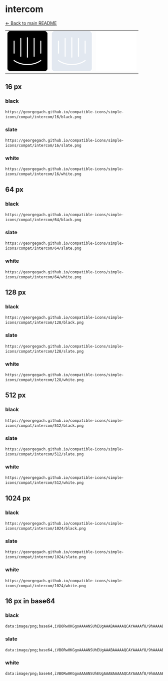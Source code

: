 # intercom

[← Back to main README](../../README.md)

<table><tr>
  <td><img src="./128/black.png" width="128" alt="intercom black icon" /></td>
  <td><img src="./128/slate.png" width="128" alt="intercom slate icon" /></td>
  <td><img src="./128/white.png" width="128" alt="intercom white icon" /></td>
</tr></table>

## 16 px

### black
```
https://georgegach.github.io/compatible-icons/simple-icons/compat/intercom/16/black.png
```

### slate
```
https://georgegach.github.io/compatible-icons/simple-icons/compat/intercom/16/slate.png
```

### white
```
https://georgegach.github.io/compatible-icons/simple-icons/compat/intercom/16/white.png
```

## 64 px

### black
```
https://georgegach.github.io/compatible-icons/simple-icons/compat/intercom/64/black.png
```

### slate
```
https://georgegach.github.io/compatible-icons/simple-icons/compat/intercom/64/slate.png
```

### white
```
https://georgegach.github.io/compatible-icons/simple-icons/compat/intercom/64/white.png
```

## 128 px

### black
```
https://georgegach.github.io/compatible-icons/simple-icons/compat/intercom/128/black.png
```

### slate
```
https://georgegach.github.io/compatible-icons/simple-icons/compat/intercom/128/slate.png
```

### white
```
https://georgegach.github.io/compatible-icons/simple-icons/compat/intercom/128/white.png
```

## 512 px

### black
```
https://georgegach.github.io/compatible-icons/simple-icons/compat/intercom/512/black.png
```

### slate
```
https://georgegach.github.io/compatible-icons/simple-icons/compat/intercom/512/slate.png
```

### white
```
https://georgegach.github.io/compatible-icons/simple-icons/compat/intercom/512/white.png
```

## 1024 px

### black
```
https://georgegach.github.io/compatible-icons/simple-icons/compat/intercom/1024/black.png
```

### slate
```
https://georgegach.github.io/compatible-icons/simple-icons/compat/intercom/1024/slate.png
```

### white
```
https://georgegach.github.io/compatible-icons/simple-icons/compat/intercom/1024/white.png
```

## 16 px in base64

### black
```
data:image/png;base64,iVBORw0KGgoAAAANSUhEUgAAABAAAAAQCAYAAAAf8/9hAAAABmJLR0QA/wD/AP+gvaeTAAAA0klEQVQ4jc3TTUsCURgF4GeGQAhaREYELfoP7aS/Hi10GfULrNCgcFEzJboRdTHvzRqtJtt04HBf3o9zPzgXLlFg8UsWuLDlcOKLDckxBhHfBRcYRu1Tf26FIaZ4Qy9yr0HoRm2KhzT0UaCH0s8oQ2xNYCv8L4EWsgYzWfSuCZyj3UCgHb3v+M4HfdxGPLDBB1kEcB8nOvH128xVHpjjNN0nCTyqvDDBGfawE7WZykQ32EUHx3WBtMMTnjGKNcc+DnGAo/oJ//KZihzXmlm4jhJXS59VcF3uRH/QAAAAAElFTkSuQmCC
```

### slate
```
data:image/png;base64,iVBORw0KGgoAAAANSUhEUgAAABAAAAAQCAYAAAAf8/9hAAAABmJLR0QA/wD/AP+gvaeTAAABGklEQVQ4jc2TT0tCURTEf3MVhEgqMgNp0VeIdvG+uwtd9ucryFNIWth7iriJOy3e1Vc8wnTlrO49Z2YYBo7y988h0gNwwWEoDS/K50VxhLiCKEJDbK8F08SYAJM0nwmtf3O5DLUZU2BD0MowTowlsKwIGlleARvMbKsLtRljRPmP2CVi1DA4FqdkYDpEtFcREabTMLDIDL19ekPPQdn2394+BH0EsrrgzNX43EYSCDJbXckt7P5Ol8+LxGWiKtGd/+4mCmaGaLjXzwSgDvI44qGsR0HXaS/4Mqwkv0V0JvQku5EAoWiY23ER1PpAceHoIHFldAO+hnAL3iVsAyXpHlwtBpIGJoIBCdcpqxrrQstgeE0mB8FQBnj+BgEeeJ/MfhInAAAAAElFTkSuQmCC
```

### white
```
data:image/png;base64,iVBORw0KGgoAAAANSUhEUgAAABAAAAAQCAYAAAAf8/9hAAAABmJLR0QA/wD/AP+gvaeTAAAA4ElEQVQ4jc3TwUoDMRDG8d8ugqCIVisiKOgjSG/iu3uwR7VvIIUKigfpKrUX2XjICGu34lovfhA2ycz8M5OdFCmlS5xh2+9U4aZIKU1XCP7UtFwSPMMk5uMYcB+2pnbKxmKCOV4xjL2XGHAVtnnAQBMwlOv6SVXAWoCV9L8A6yg6xBTh2wJcoN8B0A/fTEsppQWHGZ5xjLs48VT+zbvY/JJOAzCOjI58fze13AM1ThYBD3IvvGGALayF7V1uohE2cI7DZSXUeIwSnuJbood97OGgmeFfH1NV4la3Fm4F4/oDpBhIyLU4dEkAAAAASUVORK5CYII=
```

